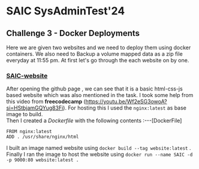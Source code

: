 # SAIC SysAdminTest'24 

## Challenge 3 - Docker Deployments
Here we are given two websites and we need to deploy them using docker containers.
We also need to Backup a volume mapped data as a zip file everyday at 11:55 pm.
At first let's go through the each website on by one.

### [SAIC-website](https://github.com/KamandPrompt/SAIC-Website)

After opening the github page , we can see that it is a basic html-css-js based website which was also mentioned in the task.
I took some help from this video from **freecodecamp** (https://youtu.be/Wf2eSG3owoA?si=HStbjamGQYug83Fi).
For hosting this I used the `nginx:latest` as base image to build.   
Then I created a *Dockerfile* with the following contents :---[DockerFile]
~~~
FROM nginx:latest
ADD . /usr/share/nginx/html
~~~
I built an image named website using `docker build --tag website:latest` . 
Finally I ran the image to host the website using `docker run --name SAIC -d -p 9000:80 website:latest .`
